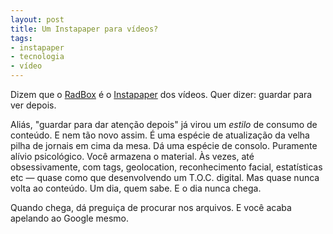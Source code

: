 ```yaml
---
layout: post
title: Um Instapaper para vídeos?
tags:
- instapaper
- tecnologia
- vídeo
---
```


Dizem que o [RadBox](http://radbox.me/) é o [Instapaper](http://www.instapaper.com/) dos vídeos. Quer dizer: guardar para ver depois.

Aliás, "guardar para dar atenção depois" já virou um _estilo_ de consumo de conteúdo. E nem tão novo assim. É uma espécie de atualização da velha pilha de jornais em cima da mesa. Dá uma espécie de consolo. Puramente alívio psicológico. Você armazena o material. Às vezes, até obsessivamente, com tags, geolocation, reconhecimento facial, estatísticas etc — quase como que desenvolvendo um T.O.C. digital. Mas quase nunca volta ao conteúdo. Um dia, quem sabe. E o dia nunca chega.

Quando chega, dá preguiça de procurar nos arquivos. E você acaba apelando ao Google mesmo.

